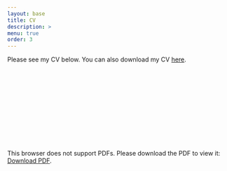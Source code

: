 ```yaml
---
layout: base
title: CV
description: >
menu: true
order: 3
---
```


Please see my CV below. You can also download my CV [here](https://botongshang.github.io/files/cv_botong.pdf).
<br/><br/><br/>
<object data="https://botongshang.github.io/files/cv_botong.pdf" type="application/pdf" width="700px" height="700px">
    <embed src="https://botongshang.github.io/files/cv_botong.pdf">
        <p>This browser does not support PDFs. Please download the PDF to view it: <a href="https://botongshang.github.io/files/cv_botong.pdf">Download PDF</a>.</p>
    </embed>
</object>
